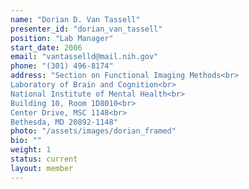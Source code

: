 ```yaml
---
name: "Dorian D. Van Tassell" 
presenter_id: "dorian_van_tassell"
position: "Lab Manager"
start_date: 2006
email: "vantasselld@mail.nih.gov"
phone: "(301) 496-8174"
address: "Section on Functional Imaging Methods<br>
Laboratory of Brain and Cognition<br>
National Institute of Mental Health<br>
Building 10, Room 1D8010<br>
Center Drive, MSC 1148<br>
Bethesda, MD 20892-1148"
photo: "/assets/images/dorian_framed"
bio: ""
weight: 1
status: current
layout: member
---
```

